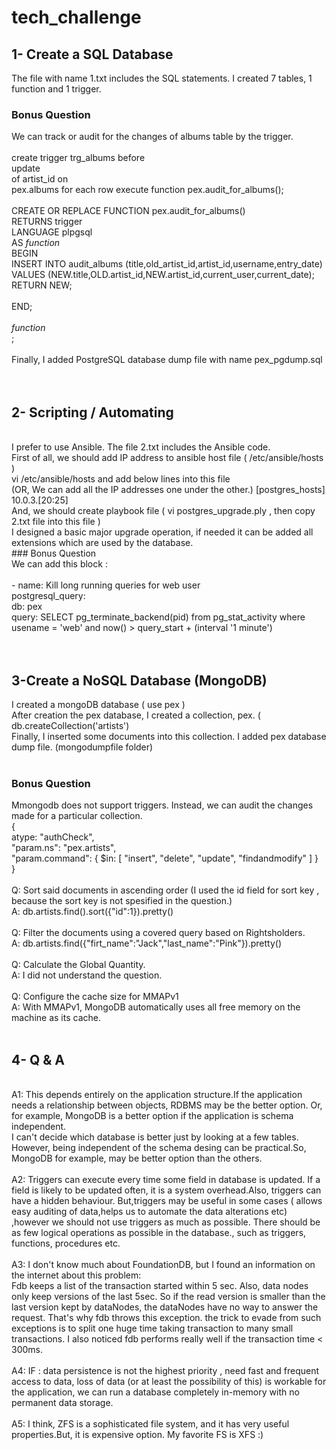 # tech_challenge

## 1- Create a SQL Database  <br />
The file with name 1.txt includes the SQL statements. I created 7 tables, 1 function and 1 trigger. <br />
### Bonus Question<br />
We can track or audit for the changes of albums table by the trigger. <br />
<br />
create trigger trg_albums before<br />
update<br />
    of artist_id on<br />
    pex.albums for each row execute function pex.audit_for_albums();<br />
<br />
CREATE OR REPLACE FUNCTION pex.audit_for_albums()<br />
 RETURNS trigger<br />
 LANGUAGE plpgsql<br />
AS $function$<br />
BEGIN<br />
INSERT INTO audit_albums (title,old_artist_id,artist_id,username,entry_date) VALUES (NEW.title,OLD.artist_id,NEW.artist_id,current_user,current_date);<br />
RETURN NEW;<br />
<br />
END;<br />
<br />
$function$<br />
;<br />
<br />
Finally, I added PostgreSQL database dump file with name pex_pgdump.sql <br />
<br />
<br />
## 2- Scripting / Automating <br />
<br />
I prefer to use Ansible. The file 2.txt includes the Ansible code. <br />
First of all, we should add IP address to ansible host file ( /etc/ansible/hosts ) <br />
vi /etc/ansible/hosts and add below lines into this file<br /> (OR, We can add all the IP addresses one under the other.)
[postgres_hosts]<br />
10.0.3.[20:25] <br />
And, we should create playbook file ( vi postgres_upgrade.ply , then copy 2.txt file into this file ) <br />
I designed a basic major upgrade operation, if needed it can be added all extensions which are used by the database. <br />
### Bonus Question<br /> 
We can add this block : <br />
<br />
  - name: Kill long running queries for web user<br />
	  postgresql_query:<br />
    db: pex<br />
    query: SELECT pg_terminate_backend(pid) from pg_stat_activity where usename = 'web' and now() > query_start  + (interval '1 minute')<br />
    <br />
    <br />

## 3-Create a NoSQL Database (MongoDB)<br />

I created a mongoDB database ( use pex ) <br />
After creation the pex database, I created a collection, pex. ( db.createCollection('artists')<br />
Finally, I inserted some documents into this collection. I added pex database dump file. (mongodumpfile folder) <br />
<br />
### Bonus Question<br />
Mmongodb does not support triggers. Instead, we can audit the changes made for a particular collection.<br />
{<br />
    atype: "authCheck",<br />
    "param.ns": "pex.artists",<br />
    "param.command": { $in: [ "insert", "delete", "update", "findandmodify" ] }<br />
}<br />
<br />
Q: Sort said documents in ascending order (I used the id field for sort key , because the sort key is not spesified in the question.)<br />
A: db.artists.find().sort({"id":1}).pretty()<br />
<br />
Q: Filter the documents using a covered query based on Rightsholders.<br />
A:  db.artists.find({"firt_name":"Jack","last_name":"Pink"}).pretty() <br />
<br />
Q: Calculate the Global Quantity.<br />
A: I did not understand the question.<br />
<br />
Q: Configure the cache size for MMAPv1 <br />
A: With MMAPv1, MongoDB automatically uses all free memory on the machine as its cache. <br />
<br />
## 4- Q & A<br />
<br />
A1: This depends entirely on the application structure.If the application needs a relationship between objects, RDBMS may be the better option. Or, for example, MongoDB is a better option if the application is schema independent.<br />
I can't decide which database is better just by looking at a few tables. However, being independent of the schema desing can be practical.So, MongoDB for example, may be better option than the others.<br />
<br />
A2: Triggers can execute every time some field in database is updated. If a field is likely to be updated often, it is a system overhead.Also, triggers can have a hidden behaviour.
But,triggers may be useful in some cases ( allows easy auditing of data,helps us to automate the data alterations etc) ,however we should not use triggers as much as possible. There should be as few logical operations as possible in the database., such as triggers, functions, procedures etc.<br />
<br />
A3: I don't know much about FoundationDB, but I found an information on the internet about this problem:<br />
Fdb keeps a list of the transaction started within 5 sec. Also, data nodes only keep versions of the last 5sec. So if the read version is smaller than the last version kept by dataNodes, the dataNodes have no way to answer the request. That's why fdb throws this exception. the trick to evade from such exceptions is to split one huge time taking transaction to many small transactions. I also noticed fdb performs really well if the transaction time < 300ms.<br />
<br />
A4: IF : data persistence is not the highest priority , need fast and frequent access to data, loss of data (or at least the possibility of this) is workable for the application, we can run a database completely in-memory with no permanent data storage.<br />
<br />
A5: I think, ZFS is a sophisticated file system, and it has very useful properties.But, it is expensive option. My favorite FS is XFS :)


